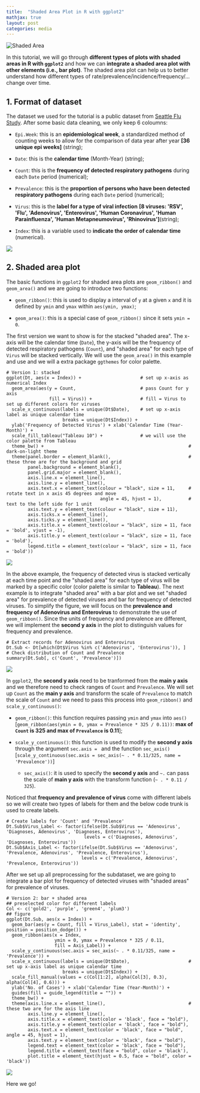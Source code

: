 ```yaml
---
title:  "Shaded Area Plot in R with ggplot2"
mathjax: true
layout: post
categories: media
---
```


![Shaded Area](https://raw.githubusercontent.com/YzwIsALaity/Shaded-Area-Plot-Tutorial-in-R/4a3120d1ac3cbfd5a5d7068b3f941a0867650eb0/Version%202.jpeg)


In this tutorial, we will go through __different types of plots with shaded areas in R with `ggplot2`__ and how we can __integrate a shaded area plot with other elements (i.e., bar plot)__. The shaded area plot can help us to better understand how different types of rate/prevalence/incidence/frequency/... change over time.

## 1. Format of dataset
The dataset we used for the tutorial is a public dataset from [Seattle Flu Study](https://seattleflu.org/pathogens). After some basic data cleaning, we only keep 6 coloumns:

- `Epi.Week`: this is an __epidemiological week__, a standardized method of counting weeks to allow for the comparison of data year after year __[36 unique epi weeks]__ (string); 

- `Date`: this is the __calendar time__ (Month-Year) (string);

- `Count`: this is the __frequency of detected respiratory pathogens__ during each `Date` period (numerical); 

- `Prevalence`: this is the __proportion of persons who have been detected respiratory pathogens__ during each `Date` period (numerical); 

- `Virus`: this is the __label for a type of viral infection__ __[8 viruses: 'RSV', 'Flu', 'Adenovirus', 'Enterovirus', 'Human Coronavirus', 'Human Parainfluenza', 'Human Metapneumovirus', 'Rhinovirus']__(string);

- `Index`: this is a variable used to __indicate the order of calendar time__ (numerical).

![](https://raw.githubusercontent.com/YzwIsALaity/Shaded-Area-Plot-Tutorial-in-R/4a3120d1ac3cbfd5a5d7068b3f941a0867650eb0/Dataset.png)

## 2. Shaded area plot
The basic functions in `ggplot2` for shaded area plots are `geom_ribbon()` and `geom_area()` and we are going to introduce two functions:

- `geom_ribbon()`: this is used to display a interval of `y` at a given `x` and it is defined by `ymin` and `ymax` within `aes(ymin, ymax)`;

- `geom_area()`: this is a special case of `geom_ribbon()` since it sets `ymin = 0`.

The first version we want to show is for the stacked "shaded area". The x-axis will be the calendar time (`Date`), the y-axis will be the frequency of detected respiratory pathogens (`Count`), and "shaded area" for each type of `Virus` will be stacked vertically. We will use the `geom_area()` in this example and use and we will a extra package `ggthemes` for color palette.
```
# Version 1: stacked
ggplot(Dt, aes(x = Index)) +                      # set up x-axis as numerical Index
  geom_area(aes(y = Count,                        # pass Count for y axis
                fill = Virus)) +                  # fill = Virus to set up different colors for viruses
  scale_x_continuous(labels = unique(Dt$Date),    # set up x-axis label as unique calendar time 
                     breaks = unique(Dt$Index)) + 
  ylab('Frequency of Detected Virus') + xlab('Calendar Time (Year-Month)') + 
  scale_fill_tableau("Tableau 10") +              # we will use the color palette from Tableau
  theme_bw() +                                                      # dark-on-light theme
  theme(panel.border = element_blank(),                             # these three are for the background and grid
        panel.background = element_blank(),                    
        panel.grid.major = element_blank(), 
        axis.line.x = element_line(),                               
        axis.line.y = element_line(),
        axis.text.x = element_text(colour = "black", size = 11,     # rotate text in x axis 45 degrees and move 
                                   angle = 45, hjust = 1),          # text to the left side for 1 unit 
        axis.text.y = element_text(colour = "black", size = 11),
        axis.ticks.x = element_line(),                              
        axis.ticks.y = element_line(),
        axis.title.x = element_text(colour = "black", size = 11, face = 'bold', vjust = -1),                              
        axis.title.y = element_text(colour = "black", size = 11, face = 'bold'),
        legend.title = element_text(colour = "black", size = 11, face = 'bold'))  
```
![](https://raw.githubusercontent.com/YzwIsALaity/Shaded-Area-Plot-Tutorial-in-R/4a3120d1ac3cbfd5a5d7068b3f941a0867650eb0/Version%201.jpeg)

In the above example, the frequency of detected virus is stacked vertically at each time point and the "shaded area" for each type of virus will be marked by a specific color (color palette is similar to __Tableau__). The next example is to integrate "shaded area" with a bar plot and we set "shaded area" for prevalence of detected viruses and bar for frequency of detected viruses. To simplify the figure, we will focus on the __prevalence and frequency of Adenovirus and Enterovirus__ to demonstrate the use of `geom_ribbon()`. Since the units of frequency and prevalence are different, we will implement the __second y axis__ in the plot to distinguish values for frequency and prevalence.
```
# Extract records for Adenovirus and Enterovirus
Dt.Sub <- Dt[which(Dt$Virus %in% c('Adenovirus', 'Enterovirus')), ]
# Check distribution of Count and Prevalence
summary(Dt.Sub[, c('Count', 'Prevalence')])
```
![](https://raw.githubusercontent.com/YzwIsALaity/Shaded-Area-Plot-Tutorial-in-R/4a3120d1ac3cbfd5a5d7068b3f941a0867650eb0/Distribution.png)

In `ggplot2`, the __second y axis__ need to be tranformed from the __main y axis__ and we therefore need to check ranges of `Count` and `Prevalence`. We will set up `Count` as the __main y axis__ and transform the scale of `Prevalence` to match the scale of `Count` and we need to pass this process into `geom_ribbon()` and `scale_y_continuous()`:

- `geom_ribbon()`: this function requires passing `ymin` and `ymax` into `aes()` [`geom_ribbon(aes(ymin = 0, ymax = Prevalence * 325 / 0.11))`: __max of `Count` is 325 and max of `Prevalence` is 0.11__];

- `scale_y_continuous()`: this function is used to modify the __second y axis__ through the argument `sec.axis = ` and the function `sec_axis()` [`scale_y_continuous(sec.axis = sec_axis(~ . * 0.11/325, name = 'Prevalence'))`]

  + `sec_axis()`: it is used to specify the __second y axis__ and `~.` can pass the scale of __main y axis__ with the transform function (`~ . * 0.11 / 325`).

Noticed that __frequency and prevalence of virus__ come with different labels so we will create two types of labels for them and the below code trunk is used to create labels.
```
# Create labels for 'Count' and 'Prevalence' 
Dt.Sub$Virus_Label <- factor(ifelse(Dt.Sub$Virus == 'Adenovirus', 'Diagnoses, Adenovirus', 'Diagnoses, Enterovirus'), 
                             levels = c('Diagnoses, Adenovirus', 'Diagnoses, Enterovirus'))
Dt.Sub$Axis_Label <- factor(ifelse(Dt.Sub$Virus == 'Adenovirus', 'Prevalence, Adenovirus', 'Prevalence, Enterovirus'), 
                            levels = c('Prevalence, Adenovirus', 'Prevalence, Enterovirus'))
```
After we set up all preprocessing for the subdataset, we are going to integrate a bar plot for frequency of detected viruses with "shaded areas" for prevalence of viruses.
```
# Version 2: bar + shaded area
## preselected color for different labels
Col <- c('gold2', 'purple', 'green4', 'plum3')
## figure
ggplot(Dt.Sub, aes(x = Index)) + 
  geom_bar(aes(y = Count, fill = Virus_Label), stat = 'identity', position = position_dodge()) +
  geom_ribbon(aes(x = Index, 
                  ymin = 0, ymax = Prevalence * 325 / 0.11, 
                  fill = Axis_Label)) + 
  scale_y_continuous(sec.axis = sec_axis(~ . * 0.11/325, name = 'Prevalence')) + 
  scale_x_continuous(labels = unique(Dt$Date),                      # set up x-axis label as unique calendar time 
                     breaks = unique(Dt$Index)) + 
  scale_fill_manual(values = c(Col[1:2], alpha(Col[3], 0.3), alpha(Col[4], 0.6))) + 
  ylab('No. of Cases') + xlab('Calendar Time (Year-Month)') + 
  guides(fill = guide_legend(title = "")) + 
  theme_bw() +
  theme(axis.line.x = element_line(),                               # these two are for the axis line
        axis.line.y = element_line(),
        axis.title.x = element_text(color = 'black', face = "bold"),
        axis.title.y = element_text(color = 'black', face = "bold"),
        axis.text.x = element_text(color = 'black', face = "bold", angle = 45, hjust = 1),
        axis.text.y = element_text(color = 'black', face = "bold"),
        legend.text = element_text(color = 'black', face = "bold"),
        legend.title = element_text(face = "bold", color = 'black'),
        plot.title = element_text(hjust = 0.5, face = "bold", color = 'black'))
```
![](https://raw.githubusercontent.com/YzwIsALaity/Shaded-Area-Plot-Tutorial-in-R/4a3120d1ac3cbfd5a5d7068b3f941a0867650eb0/Version%202.jpeg)

Here we go!

